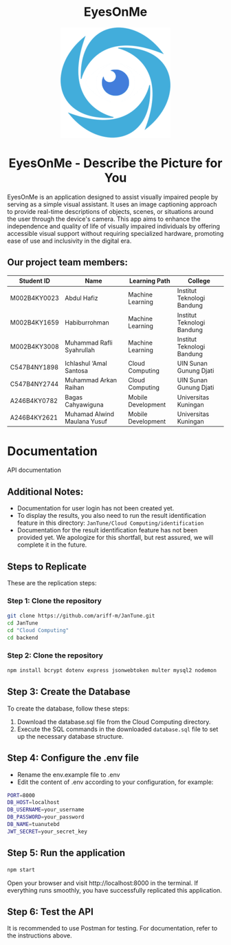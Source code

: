 <div align="center">

# EyesOnMe

![Image](Asset/Logo_Resize.png)

# EyesOnMe - Describe the Picture for You

</div>

EyesOnMe is an application designed to assist visually impaired people by serving as a simple visual assistant. It uses an image captioning approach to provide real-time descriptions of objects, scenes, or situations around the user through the device's camera. This app aims to enhance the independence and quality of life of visually impaired individuals by offering accessible visual support without requiring specialized hardware, promoting ease of use and inclusivity in the digital era.

## Our project team members:

|  Student ID  | Name                         | Learning Path      | College                    |
|--------------|------------------------------|--------------------|----------------------------|
| M002B4KY0023 | Abdul Hafiz                  | Machine Learning   | Institut Teknologi Bandung |
| M002B4KY1659 | Habiburrohman                | Machine Learning   | Institut Teknologi Bandung |
| M002B4KY3008 | Muhammad Rafli Syahrullah    | Machine Learning   | Institut Teknologi Bandung |
| C547B4NY1898 | Ichlashul ‘Amal Santosa      | Cloud Computing    | UIN Sunan Gunung Djati     |
| C547B4NY2744 | Muhammad Arkan Raihan        | Cloud Computing    | UIN Sunan Gunung Djati     |
| A246B4KY0782 | Bagas Cahyawiguna            | Mobile Development | Universitas Kuningan       |
| A246B4KY2621 | Muhamad Alwind Maulana Yusuf | Mobile Development | Universitas Kuningan       |

# Documentation

API documentation

## Additional Notes:
- Documentation for user login has not been created yet.
- To display the results, you also need to run the result identification feature in this directory: `JanTune/Cloud Computing/identification`
- Documentation for the result identification feature has not been provided yet. We apologize for this shortfall, but rest assured, we will complete it in the future.

## Steps to Replicate

These are the replication steps:

### Step 1: Clone the repository
```bash
git clone https://github.com/ariff-m/JanTune.git
cd JanTune
cd "Cloud Computing"
cd backend
```

### Step 2: Clone the repository
```bash
npm install bcrypt dotenv express jsonwebtoken multer mysql2 nodemon
```


## Step 3: Create the Database

To create the database, follow these steps:

1. Download the database.sql file from the Cloud Computing directory.
2. Execute the SQL commands in the downloaded `database.sql` file to set up the necessary database structure.

## Step 4: Configure the .env file

- Rename the env.example file to .env
- Edit the content of .env according to your configuration, for example:
```bash
PORT=8000 
DB_HOST=localhost 
DB_USERNAME=your_username 
DB_PASSWORD=your_password 
DB_NAME=tuanutebd 
JWT_SECRET=your_secret_key
```

## Step 5: Run the application
```bash
npm start
```

Open your browser and visit http://localhost:8000 in the terminal. If everything runs smoothly, you have successfully replicated this application.

## Step 6: Test the API

It is recommended to use Postman for testing. For documentation, refer to the instructions above.


